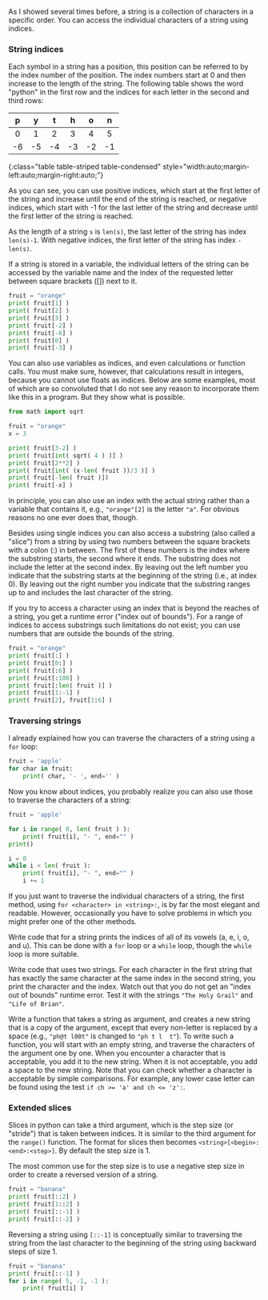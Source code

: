 As I showed several times before, a string is a collection of characters
in a specific order. You can access the individual characters of a
string using indices.

### String indices

Each symbol in a string has a position, this position can be referred to
by the index number of the position. The index numbers start at 0 and
then increase to the length of the string. The following table shows the
word "python" in the first row and the indices for each letter in the
second and third rows:

| p | y | t | h | o | n |
|:-:|:-:|:-:|:-:|:-:|:-:|
| 0 | 1 | 2 | 3 | 4 | 5 |
| -6 | -5 | -4 | -3 | -2 | -1 |
{:class="table table-striped table-condensed" style="width:auto;margin-left:auto;margin-right:auto;"}

As you can see, you can use positive indices, which start at the first
letter of the string and increase until the end of the string is
reached, or negative indices, which start with -1 for the last letter of
the string and decrease until the first letter of the string is reached.

As the length of a string `s` is `len(s)`, the last letter of the string
has index `len(s)-1`. With negative indices, the first letter of the
string has index `-len(s)`.

If a string is stored in a variable, the individual letters of the
string can be accessed by the variable name and the index of the
requested letter between square brackets (\[\]) next to it.

```python
fruit = "orange"
print( fruit[1] ) 
print( fruit[2] ) 
print( fruit[3] )
print( fruit[-2] )
print( fruit[-6] )
print( fruit[0] )
print( fruit[-3] )
```

You can also use variables as indices, and even calculations or function
calls. You must make sure, however, that calculations result in
integers, because you cannot use floats as indices. Below are some
examples, most of which are so convoluted that I do not see any reason
to incorporate them like this in a program. But they show what is
possible.

```python
from math import sqrt

fruit = "orange"
x = 3

print( fruit[3-2] )
print( fruit[int( sqrt( 4 ) )] )
print( fruit[2**2] )
print( fruit[int( (x-len( fruit ))/3 )] )
print( fruit[-len( fruit )])
print( fruit[-x] )
```

In principle, you can also use an index with the actual string rather
than a variable that contains it, e.g., `"orange"[2]` is the letter
`"a"`. For obvious reasons no one ever does that, though.

Besides using single indices you can also access a substring (also
called a "slice") from a string by using two numbers between the square
brackets with a colon (:) in between. The first of these numbers is the
index where the substring starts, the second where it ends. The
substring does not include the letter at the second index. By leaving
out the left number you indicate that the substring starts at the
beginning of the string (i.e., at index 0). By leaving out the right
number you indicate that the substring ranges up to and includes the
last character of the string.

If you try to access a character using an index that is beyond the
reaches of a string, you get a runtime error ("index out of bounds").
For a range of indices to access substrings such limitations do not
exist; you can use numbers that are outside the bounds of the string.

```python
fruit = "orange"
print( fruit[:] )
print( fruit[0:] )
print( fruit[:6] )
print( fruit[:100] )
print( fruit[:len( fruit )] )
print( fruit[1:-1] )
print( fruit[2], fruit[1:6] )
```

### Traversing strings

I already explained how you can traverse the characters of a string
using a `for` loop:

```python
fruit = 'apple'
for char in fruit:
    print( char, '- ', end='' )
```

Now you know about indices, you probably realize you can also use those
to traverse the characters of a string:

```python
fruit = 'apple'

for i in range( 0, len( fruit ) ):
    print( fruit[i], "- ", end="" )
print()

i = 0
while i < len( fruit ):
    print( fruit[i], "- ", end="" )
    i += 1
```

If you just want to traverse the individual characters of a string, the
first method, using `for <character> in <string>:`, is by far the most
elegant and readable. However, occasionally you have to solve problems
in which you might prefer one of the other methods.

Write code that for a string prints the indices of all of its vowels (a,
e, i, o, and u). This can be done with a `for` loop or a `while` loop,
though the `while` loop is more suitable.

Write code that uses two strings. For each character in the first string
that has exactly the same character at the same index in the second
string, you print the character and the index. Watch out that you do not
get an "index out of bounds" runtime error. Test it with the strings
`"The Holy Grail"` and `"Life of Brian"`.

Write a function that takes a string as argument, and creates a new
string that is a copy of the argument, except that every non-letter is
replaced by a space (e.g., `"ph@t l00t"` is changed to `"ph t l  t"`).
To write such a function, you will start with an empty string, and
traverse the characters of the argument one by one. When you encounter a
character that is acceptable, you add it to the new string. When it is
not acceptable, you add a space to the new string. Note that you can
check whether a character is acceptable by simple comparisons. For
example, any lower case letter can be found using the test
`if ch >= 'a' and ch <= 'z':`.

### Extended slices

Slices in python can take a third argument, which is the step size (or
"stride") that is taken between indices. It is similar to the third
argument for the `range()` function. The format for slices then becomes
`<string>[<begin>:<end>:<step>]`. By default the step size is 1.

The most common use for the step size is to use a negative step size in
order to create a reversed version of a string.

```python
fruit = "banana"
print( fruit[::2] )
print( fruit[1::2] )
print( fruit[::-1] ) 
print( fruit[::-2] ) 
```

Reversing a string using `[::-1]` is conceptually similar to traversing
the string from the last character to the beginning of the string using
backward steps of size 1.

```python
fruit = "banana"
print( fruit[::-1] )
for i in range( 5, -1, -1 ):
    print( fruit[i] )
```
